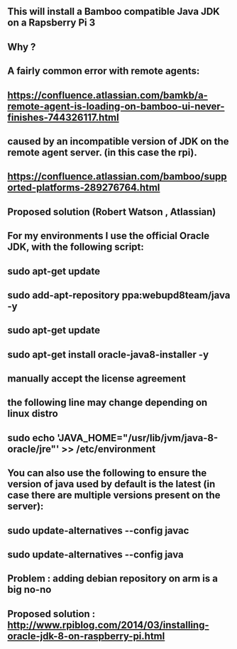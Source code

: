 ## This will install a Bamboo compatible Java JDK on a Rapsberry Pi 3
##
## Why ?
## A fairly common error with remote agents:
##   https://confluence.atlassian.com/bamkb/a-remote-agent-is-loading-on-bamboo-ui-never-finishes-744326117.html
## caused by an incompatible version of JDK on the remote agent server. (in this case the rpi).
##   https://confluence.atlassian.com/bamboo/supported-platforms-289276764.html
##
## Proposed solution (Robert Watson , Atlassian)
##     For my environments I use the official Oracle JDK, with the following script:
##       sudo apt-get update
##       sudo add-apt-repository ppa:webupd8team/java -y
##       sudo apt-get update
##       sudo apt-get install oracle-java8-installer -y
##     manually accept the license agreement
##
##     the following line may change depending on linux distro
##       sudo echo 'JAVA_HOME="/usr/lib/jvm/java-8-oracle/jre"' >> /etc/environment
##     You can also use the following to ensure the version of java used by default is the latest (in case there are multiple versions present on the server):
##       sudo update-alternatives --config javac
##       sudo update-alternatives --config java
##
## Problem : adding debian repository on arm is a big no-no
## Proposed solution : http://www.rpiblog.com/2014/03/installing-oracle-jdk-8-on-raspberry-pi.html
